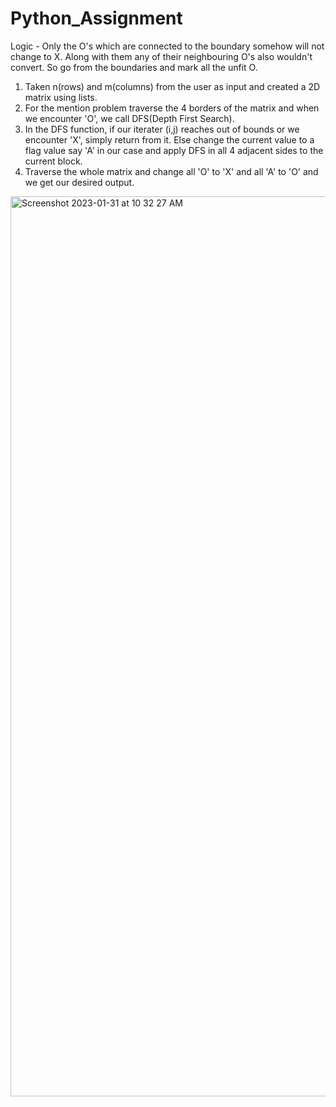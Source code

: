 # Python_Assignment

Logic - Only the O's which are connected to the boundary somehow will not change to X. Along with them any of their neighbouring O's also wouldn't convert. So go from the boundaries and mark all the unfit O.

1. Taken n(rows) and m(columns) from the user as input and created a 2D matrix using lists.
2. For the mention problem traverse the 4 borders of the matrix and when we encounter 'O', we call DFS(Depth First Search).
3. In the DFS function, if our iterater (i,j) reaches out of bounds or we encounter 'X', simply return from it. Else change the current value to a flag value say 'A' in our case and apply DFS in all 4 adjacent sides to the current block.
4. Traverse the whole matrix and change all 'O' to 'X' and all 'A' to 'O' and we get our desired output.


<img width="1440" alt="Screenshot 2023-01-31 at 10 32 27 AM" src="https://user-images.githubusercontent.com/71898741/215670251-ea64f3fc-148a-4e26-b4fd-e828a4ec8343.png">

